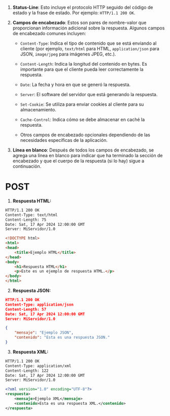 
1. **Status-Line**: Esto incluye el protocolo HTTP seguido del código de estado y la frase de estado. Por ejemplo: `HTTP/1.1 200 OK`.

2. **Campos de encabezado**: Estos son pares de nombre-valor que proporcionan información adicional sobre la respuesta. Algunos campos de encabezado comunes incluyen:

   - `Content-Type`: Indica el tipo de contenido que se está enviando al cliente (por ejemplo, `text/html` para HTML, `application/json` para JSON, `image/jpeg` para imágenes JPEG, etc.).
   
   - `Content-Length`: Indica la longitud del contenido en bytes. Es importante para que el cliente pueda leer correctamente la respuesta.
   
   - `Date`: La fecha y hora en que se generó la respuesta.
   
   - `Server`: El software del servidor que está generando la respuesta.
   
   - `Set-Cookie`: Se utiliza para enviar cookies al cliente para su almacenamiento.
   
   - `Cache-Control`: Indica cómo se debe almacenar en caché la respuesta.
   
   - Otros campos de encabezado opcionales dependiendo de las necesidades específicas de la aplicación.

3. **Línea en blanco**: Después de todos los campos de encabezado, se agrega una línea en blanco para indicar que ha terminado la sección de encabezado y que el cuerpo de la respuesta (si lo hay) sigue a continuación.

# POST

1. **Respuesta HTML:**
```html
HTTP/1.1 200 OK
Content-Type: text/html
Content-Length: 75
Date: Sat, 17 Apr 2024 12:00:00 GMT
Server: MiServidor/1.0

<!DOCTYPE html>
<html>
<head>
    <title>Ejemplo HTML</title>
</head>
<body>
    <h1>Respuesta HTML</h1>
    <p>Este es un ejemplo de respuesta HTML.</p>
</body>
</html>
```

2. **Respuesta JSON:**
```json
HTTP/1.1 200 OK
Content-Type: application/json
Content-Length: 57
Date: Sat, 17 Apr 2024 12:00:00 GMT
Server: MiServidor/1.0

{
    "mensaje": "Ejemplo JSON",
    "contenido": "Esta es una respuesta JSON."
}
```

3. **Respuesta XML:**
```xml
HTTP/1.1 200 OK
Content-Type: application/xml
Content-Length: 122
Date: Sat, 17 Apr 2024 12:00:00 GMT
Server: MiServidor/1.0

<?xml version="1.0" encoding="UTF-8"?>
<respuesta>
    <mensaje>Ejemplo XML</mensaje>
    <contenido>Esta es una respuesta XML.</contenido>
</respuesta>
```

